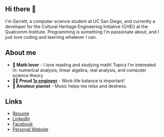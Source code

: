 ## Hi there 👋

I'm Garrett, a computer science student at UC San Diego, and currently
a developer for the Cultural Heritage Engineering Initiative (CHEI) at the Qualcomm Institute. Programming is something I'm passionate about,
and I just love coding and learning whatever I can.

## About me
  - **🔢 Math lover** - I love reading and studying math! Topics I'm interested in: numerical analysis,
    linear algebra, real analysis, and computer science theory
  - **👨‍💻 Proud [1x engineer](https://1x.engineer/)** - Work-life balance is important!
  - **🎹 Amateur pianist** - Music helps me relax and destress.

## Links

- [Resume](https://docs.google.com/document/d/1u4pMUt0WemoGiAADqEUi_PTWAcVzluE4GBZmy1XGA7A/edit?usp=sharing)
- [LinkedIn](https://www.linkedin.com/in/garrettluu/)
- [Facebook](https://www.facebook.com/garrettluu/)
- [Personal Website](https://garrettluu.com/)

<!--
**garrettluu/garrettluu** is a ✨ _special_ ✨ repository because its `README.md` (this file) appears on your GitHub profile.

Here are some ideas to get you started:

- 🔭 I’m currently working on ...
- 🌱 I’m currently learning ...
- 👯 I’m looking to collaborate on ...
- 🤔 I’m looking for help with ...
- 💬 Ask me about ...
- 📫 How to reach me: ...
- 😄 Pronouns: ...
- ⚡ Fun fact: ...
-->
